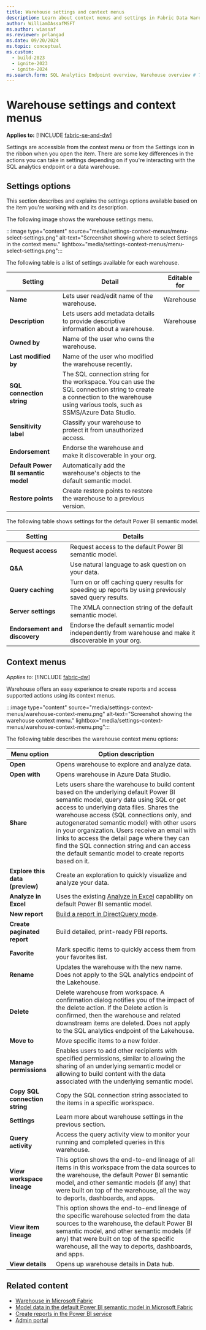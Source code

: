 ```yaml
---
title: Warehouse settings and context menus
description: Learn about context menus and settings in Fabric Data Warehouse.
author: WilliamDAssafMSFT
ms.author: wiassaf
ms.reviewer: prlangad
ms.date: 09/20/2024
ms.topic: conceptual
ms.custom:
  - build-2023
  - ignite-2023
  - ignite-2024
ms.search.form: SQL Analytics Endpoint overview, Warehouse overview # This article's title should not change. If so, contact engineering.
---
```

# Warehouse settings and context menus

**Applies to:** [!INCLUDE [fabric-se-and-dw](includes/applies-to-version/fabric-se-and-dw.md)]

Settings are accessible from the context menu or from the Settings icon in the ribbon when you open the item. There are some key differences in the actions you can take in settings depending on if you're interacting with the SQL analytics endpoint or a data warehouse.

## Settings options

This section describes and explains the settings options available based on the item you're working with and its description.

The following image shows the warehouse settings menu.

:::image type="content" source="media/settings-context-menus/menu-select-settings.png" alt-text="Screenshot showing where to select Settings in the context menu." lightbox="media/settings-context-menus/menu-select-settings.png":::

The following table is a list of settings available for each warehouse.

| **Setting** | **Detail** | **Editable for** |
|---|---|---|
| **Name** | Lets user read/edit name of the warehouse. | Warehouse |
| **Description** | Lets users add metadata details to provide descriptive information about a warehouse. | Warehouse |
| **Owned by** | Name of the user who owns the warehouse. | |
| **Last modified by** | Name of the user who modified the warehouse recently. | |
| **SQL connection string** | The SQL connection string for the workspace. You can use the SQL connection string to create a connection to the warehouse using various tools, such as SSMS/Azure Data Studio. | |
| **Sensitivity label** | Classify your warehouse to protect it from unauthorized access. | |
| **Endorsement** | Endorse the warehouse and make it discoverable in your org. |
| **Default Power BI semantic model** | Automatically add the warehouse's objects to the default semantic model. |
| **Restore points** | Create restore points to restore the warehouse to a previous version. |

The following table shows settings for the default Power BI semantic model.

| **Setting** | **Details** |
|---|---|
| **Request access** | Request access to the default Power BI semantic model. |
| **Q&A** | Use natural language to ask question on your data. |
| **Query caching** | Turn on or off caching query results for speeding up reports by using previously saved query results. |
| **Server settings** | The XMLA connection string of the default semantic model. |
| **Endorsement and discovery** | Endorse the default semantic model independently from warehouse and make it discoverable in your org. |

## Context menus

*Applies to:* [!INCLUDE [fabric-dw](includes/applies-to-version/fabric-dw.md)]

Warehouse offers an easy experience to create reports and access supported actions using its context menus.

:::image type="content" source="media/settings-context-menus/warehouse-context-menu.png" alt-text="Screenshot showing the warehouse context menu." lightbox="media/settings-context-menus/warehouse-context-menu.png":::

The following table describes the warehouse context menu options:

| **Menu option** | **Option description** |
|---|---|
| **Open** | Opens warehouse to explore and analyze data. |
| **Open with** | Opens warehouse in Azure Data Studio. |
| **Share** | Lets users share the warehouse to build content based on the underlying default Power BI semantic model, query data using SQL or get access to underlying data files. Shares the warehouse access (SQL connections only, and autogenerated semantic model) with other users in your organization. Users receive an email with links to access the detail page where they can find the SQL connection string and can access the default semantic model to create reports based on it. |
| **Explore this data (preview)** | Create an exploration to quickly visualize and analyze your data. |
| **Analyze in Excel** | Uses the existing [Analyze in Excel](/power-bi/collaborate-share/service-analyze-in-excel) capability on default Power BI semantic model. |
| **New report** | [Build a report in DirectQuery mode](/power-bi/fundamentals/service-get-started). |
| **Create paginated report** | Build detailed, print-ready PBI reports. |
| **Favorite** | Mark specific items to quickly access them from your favorites list. |
| **Rename** | Updates the warehouse with the new name. Does not apply to the SQL analytics endpoint of the Lakehouse. |
| **Delete** | Delete warehouse from workspace. A confirmation dialog notifies you of the impact of the delete action. If the Delete action is confirmed, then the warehouse and related downstream items are deleted. Does not apply to the SQL analytics endpoint of the Lakehouse.|
| **Move to** | Move specific items to a new folder. |
| **Manage permissions** | Enables users to add other recipients with specified permissions, similar to allowing the sharing of an underlying semantic model or allowing to build content with the data associated with the underlying semantic model. |
| **Copy SQL connection string** | Copy the SQL connection string associated to the items in a specific workspace. |
| **Settings** | Learn more about warehouse settings in the previous section. |
| **Query activity** | Access the query activity view to monitor your running and completed queries in this warehouse. |
| **View workspace lineage** | This option shows the end-to-end lineage of all items in this workspace from the data sources to the warehouse, the default Power BI semantic model, and other semantic models (if any) that were built on top of the warehouse, all the way to deports, dashboards, and apps. |
| **View item lineage** | This option shows the end-to-end lineage of the specific warehouse selected from the data sources to the warehouse, the default Power BI semantic model, and other semantic models (if any) that were built on top of the specific warehouse, all the way to deports, dashboards, and apps. |
| **View details** | Opens up warehouse details in Data hub. |

## Related content

- [Warehouse in Microsoft Fabric](data-warehousing.md#fabric-data-warehouse)
- [Model data in the default Power BI semantic model in Microsoft Fabric](default-power-bi-semantic-model.md)
- [Create reports in the Power BI service](reports-power-bi-service.md)
- [Admin portal](../admin/admin-center.md)
